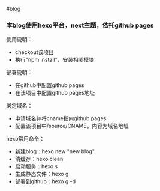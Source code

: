 #blog

### 本blog使用hexo平台，next主题，依托github pages

使用说明：
* checkout该项目
* 执行"npm install"，安装相关模块

部署说明：
* 在github中配置github pages
* 在该项目中配置github pages地址

绑定域名：
* 申请域名并将cname指向github pages
* 配置该项目中/source/CNAME，内容为域名地址

hexo常用命令：
* 新建blog：hexo new "new blog"
* 清缓存：hexo clean
* 启动服务：hexo s
* 生成静态文件：hexo g
* 部署到github：hexo g -d